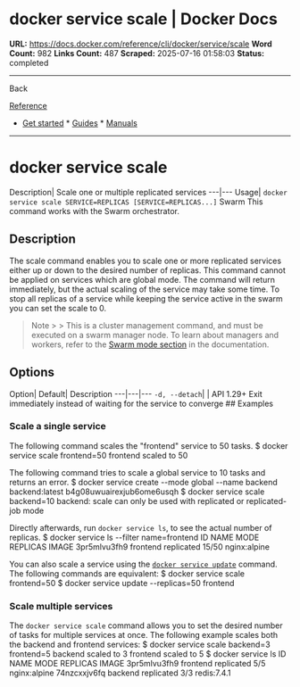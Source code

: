 # docker service scale | Docker Docs

**URL:** https://docs.docker.com/reference/cli/docker/service/scale
**Word Count:** 982
**Links Count:** 487
**Scraped:** 2025-07-16 01:58:03
**Status:** completed

---

Back

[Reference](https://docs.docker.com/reference/)

  * [Get started](https://docs.docker.com/get-started/)   * [Guides](https://docs.docker.com/guides/)   * [Manuals](https://docs.docker.com/manuals/)

* * *

# docker service scale

Description| Scale one or multiple replicated services   ---|---   Usage| `docker service scale SERVICE=REPLICAS [SERVICE=REPLICAS...]`      Swarm This command works with the Swarm orchestrator.

## Description

The scale command enables you to scale one or more replicated services either up or down to the desired number of replicas. This command cannot be applied on services which are global mode. The command will return immediately, but the actual scaling of the service may take some time. To stop all replicas of a service while keeping the service active in the swarm you can set the scale to 0.

> Note >  > This is a cluster management command, and must be executed on a swarm manager node. To learn about managers and workers, refer to the [Swarm mode section](https://docs.docker.com/engine/swarm/) in the documentation.

## Options

Option| Default| Description   ---|---|---   `-d, --detach`| | API 1.29+ Exit immediately instead of waiting for the service to converge      ## Examples

### Scale a single service

The following command scales the "frontend" service to 50 tasks.               $ docker service scale frontend=50          frontend scaled to 50     

The following command tries to scale a global service to 10 tasks and returns an error.               $ docker service create --mode global --name backend backend:latest          b4g08uwuairexjub6ome6usqh          $ docker service scale backend=10          backend: scale can only be used with replicated or replicated-job mode     

Directly afterwards, run `docker service ls`, to see the actual number of replicas.               $ docker service ls --filter name=frontend          ID            NAME      MODE        REPLICAS  IMAGE     3pr5mlvu3fh9  frontend  replicated  15/50     nginx:alpine     

You can also scale a service using the [`docker service update`](https://docs.docker.com/reference/cli/docker/service/update/) command. The following commands are equivalent:               $ docker service scale frontend=50     $ docker service update --replicas=50 frontend     

### Scale multiple services

The `docker service scale` command allows you to set the desired number of tasks for multiple services at once. The following example scales both the backend and frontend services:               $ docker service scale backend=3 frontend=5          backend scaled to 3     frontend scaled to 5          $ docker service ls          ID            NAME      MODE        REPLICAS  IMAGE     3pr5mlvu3fh9  frontend  replicated  5/5       nginx:alpine     74nzcxxjv6fq  backend   replicated  3/3       redis:7.4.1